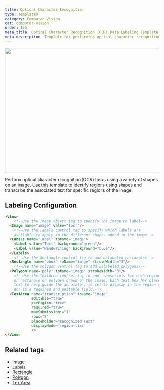 ```yaml
---
title: Optical Character Recognition
type: templates
category: Computer Vision
cat: computer-vision
order: 105
meta_title: Optical Character Recognition (OCR) Data Labeling Template
meta_description: Template for performing optical character recognition data labeling tasks with Label Studio for your machine learning and data science projects.
---
```


<img src="/images/templates/optical-character-recognition.png" alt="" class="gif-border" width="552px" height="408px" />

Perform optical character recognition (OCR) tasks using a variety of shapes on an image. Use this template to identify regions using shapes and transcribe the associated text for specific regions of the image.

<!--Removing interactive template because it doesn't work due to the outdated version of LSF in playground-->

## Labeling Configuration

```html
<View>
    <!--Use the Image object tag to specify the image to label-->
  <Image name="image" value="$ocr"/>
    <!--Use the Labels control tag to specify which labels are 
    available to apply to the different shapes added to the image-->
  <Labels name="label" toName="image">
    <Label value="Text" background="green"/>
    <Label value="Handwriting" background="blue"/>
  </Labels>
    <!--Use the Rectangle control tag to add unlabeled rectangles-->
  <Rectangle name="bbox" toName="image" strokeWidth="3"/>
    <!--Use the Polygon control tag to add unlabeled polygons-->
  <Polygon name="poly" toName="image" strokeWidth="3"/>
    <!--Use the TextArea control tag to add transcripts for each region,
    or rectangle or polygon drawn on the image. Each text box has placeholder
    text to help guide the annotator, is set to display in the region sidebar,
    and is a required and editable field.-->
  <TextArea name="transcription" toName="image"
            editable="true"
            perRegion="true"
            required="true"
            maxSubmissions="1"
            rows="5"
            placeholder="Recognized Text"
            displayMode="region-list"
            />
</View>
```

## Related tags
- [Image](/tags/image.html)
- [Labels](/tags/labels.html)
- [Rectangle](/tags/rectangle.html)
- [Polygon](/tags/polygon.html)
- [TextArea](/tags/textarea.html)